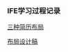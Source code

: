 ### IFE学习过程记录

[三种简历布局](https://erinyemm.github.io/Web/resume.html)

[布局设计稿](https://erinyemm.github.io/Web/MyDesign/myDesign.html)
